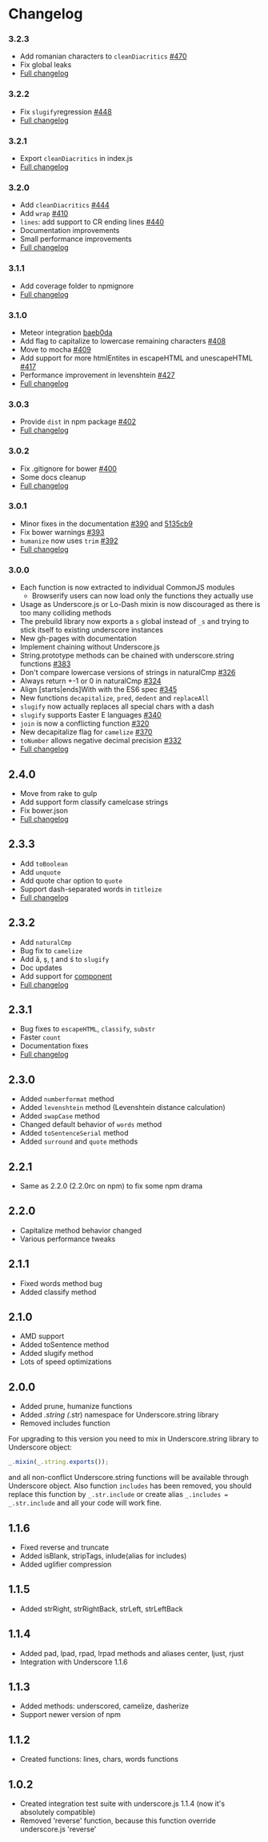 
# Changelog

### 3.2.3

* Add romanian characters to `cleanDiacritics` [#470](https://github.com/epeli/underscore.string/pull/470)
* Fix global leaks
* [Full changelog](https://github.com/epeli/underscore.string/compare/3.2.2...3.2.3)

### 3.2.2

* Fix `slugify`regression [#448](https://github.com/epeli/underscore.string/pull/448)
* [Full changelog](https://github.com/epeli/underscore.string/compare/3.2.1...3.2.2)

### 3.2.1

* Export `cleanDiacritics` in index.js
* [Full changelog](https://github.com/epeli/underscore.string/compare/3.2.0...3.2.1)

### 3.2.0

* Add `cleanDiacritics` [#444](https://github.com/epeli/underscore.string/pull/444)
* Add `wrap` [#410](https://github.com/epeli/underscore.string/pull/410)
* `lines`: add support to CR ending lines [#440](https://github.com/epeli/underscore.string/pull/440)
* Documentation improvements
* Small performance improvements
* [Full changelog](https://github.com/epeli/underscore.string/compare/3.1.1...3.2.0)


### 3.1.1

* Add coverage folder to npmignore
* [Full changelog](https://github.com/epeli/underscore.string/compare/3.1.0...3.1.1)

### 3.1.0

* Meteor integration [baeb0da](https://github.com/epeli/underscore.string/commit/baeb0da0053549e5346184630a7e0c5007b8be4f)
* Add flag to capitalize to lowercase remaining characters [#408](https://github.com/epeli/underscore.string/pull/408)
* Move to mocha [#409](https://github.com/epeli/underscore.string/pull/409)
* Add support for more htmlEntites in escapeHTML and unescapeHTML [#417](https://github.com/epeli/underscore.string/pull/417)
* Performance improvement in levenshtein [#427](https://github.com/epeli/underscore.string/pull/427)
* [Full changelog](https://github.com/epeli/underscore.string/compare/3.0.3...3.1.0)

### 3.0.3

* Provide `dist` in npm package [#402](https://github.com/epeli/underscore.string/pull/402)
* [Full changelog](https://github.com/epeli/underscore.string/compare/3.0.2...3.0.3)

### 3.0.2

* Fix .gitignore for bower [#400](https://github.com/epeli/underscore.string/issues/400)
* Some docs cleanup
* [Full changelog](https://github.com/epeli/underscore.string/compare/3.0.1...3.0.2)

### 3.0.1

* Minor fixes in the documentation [#390](https://github.com/epeli/underscore.string/pull/390) and [5135cb9](https://github.com/epeli/underscore.string/commit/5135cb9026034e9ea206c2ed8588db1eeb3ce95a)
* Fix bower warnings [#393](https://github.com/epeli/underscore.string/pull/393)
* `humanize` now uses `trim` [#392](https://github.com/epeli/underscore.string/pull/392)
* [Full changelog](https://github.com/epeli/underscore.string/compare/3.0.0...3.0.1)

### 3.0.0

* Each function is now extracted to individual CommonJS modules
  * Browserify users can now load only the functions they actually use
* Usage as Underscore.js or Lo-Dash mixin is now discouraged as there is too many colliding methods
* The prebuild library now exports a `s` global instead of `_s` and trying to
  stick itself to existing underscore instances
* New gh-pages with documentation
* Implement chaining without Underscore.js
* String.prototype methods can be chained with underscore.string functions [#383](https://github.com/epeli/underscore.string/pull/383)
* Don't compare lowercase versions of strings in naturalCmp [#326](https://github.com/epeli/underscore.string/issues/326)
* Always return +-1 or 0 in naturalCmp [#324](https://github.com/epeli/underscore.string/pull/324)
* Align [starts|ends]With with the ES6 spec [#345](https://github.com/epeli/underscore.string/pull/345)
* New functions `decapitalize`, `pred`, `dedent` and `replaceAll`
* `slugify` now actually replaces all special chars with a dash
* `slugify` supports Easter E languages [#340](https://github.com/epeli/underscore.string/pull/340)
* `join` is now a conflicting function [#320](https://github.com/epeli/underscore.string/pull/320)
* New decapitalize flag for `camelize` [#370](https://github.com/epeli/underscore.string/pull/370)
* `toNumber` allows negative decimal precision [#332](https://github.com/epeli/underscore.string/pull/332)
* [Full changelog](https://github.com/epeli/underscore.string/compare/2.4.0...3.0.0)

## 2.4.0

* Move from rake to gulp
* Add support form classify camelcase strings
* Fix bower.json
* [Full changelog](https://github.com/epeli/underscore.string/compare/v2.3.3...2.4.0)

## 2.3.3

* Add `toBoolean`
* Add `unquote`
* Add quote char option to `quote`
* Support dash-separated words in `titleize`
* [Full changelog](https://github.com/epeli/underscore.string/compare/v2.3.2...2.3.3)

## 2.3.2

* Add `naturalCmp`
* Bug fix to `camelize`
* Add ă, ș, ț and ś to `slugify`
* Doc updates
* Add support for [component](http://component.io/)
* [Full changelog](https://github.com/epeli/underscore.string/compare/v2.3.1...v2.3.2)

## 2.3.1

* Bug fixes to `escapeHTML`, `classify`, `substr`
* Faster `count`
* Documentation fixes
* [Full changelog](https://github.com/epeli/underscore.string/compare/v2.3.0...v2.3.1)

## 2.3.0

* Added `numberformat` method
* Added `levenshtein` method (Levenshtein distance calculation)
* Added `swapCase` method
* Changed default behavior of `words` method
* Added `toSentenceSerial` method
* Added `surround` and `quote` methods

## 2.2.1

* Same as 2.2.0 (2.2.0rc on npm) to fix some npm drama

## 2.2.0

* Capitalize method behavior changed
* Various performance tweaks

## 2.1.1

* Fixed words method bug
* Added classify method

## 2.1.0

* AMD support
* Added toSentence method
* Added slugify method
* Lots of speed optimizations

## 2.0.0

* Added prune, humanize functions
* Added _.string (_.str) namespace for Underscore.string library
* Removed includes function

For upgrading to this version you need to mix in Underscore.string library to Underscore object:

```javascript
_.mixin(_.string.exports());
```

and all non-conflict Underscore.string functions will be available through Underscore object.
Also function `includes` has been removed, you should replace this function by `_.str.include`
or create alias `_.includes = _.str.include` and all your code will work fine.

## 1.1.6

* Fixed reverse and truncate
* Added isBlank, stripTags, inlude(alias for includes)
* Added uglifier compression

## 1.1.5

* Added strRight, strRightBack, strLeft, strLeftBack

## 1.1.4

* Added pad, lpad, rpad, lrpad methods and aliases center, ljust, rjust
* Integration with Underscore 1.1.6

## 1.1.3

* Added methods: underscored, camelize, dasherize
* Support newer version of npm

## 1.1.2

* Created functions: lines, chars, words functions

## 1.0.2

* Created integration test suite with underscore.js 1.1.4 (now it's absolutely compatible)
* Removed 'reverse' function, because this function override underscore.js 'reverse'
